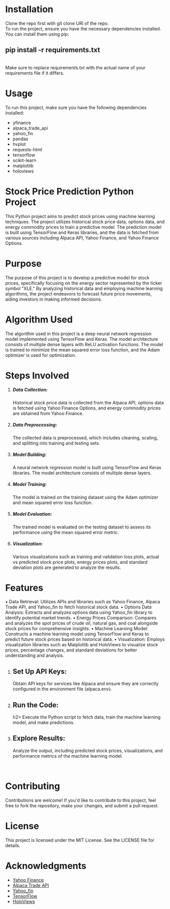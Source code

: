 # Installation
Clone the repo first with git clone URl of the repo. <br>
To run the project, ensure you have the necessary dependencies installed. You can install them using pip: <br>
<h2>pip install -r requirements.txt </h2> <br>
Make sure to replace requirements.txt with the actual name of your requirements file if it differs. <br>

# Usage
To run this project, make sure you have the following dependencies installed: <br>
<ul>
  <li>yfinance</li>
  <li>alpaca_trade_api</li>
  <li>yahoo_fin</li>
  <li>pandas</li>
  <li>hvplot</li>
  <li>requests-html</li>
  <li>tensorflow</li>
  <li>scikit-learn</li>
  <li>matplotlib</li>
  <li>holoviews</li>
</ul>

# Stock Price Prediction Python Project
This Python project aims to predict stock prices using machine learning techniques. The project utilizes historical stock price data, options data, and energy commodity prices to train a predictive model. The prediction model is built using TensorFlow and Keras libraries, and the data is fetched from various sources including Alpaca API, Yahoo Finance, and Yahoo Finance Options.

# Purpose
The purpose of this project is to develop a predictive model for stock prices, specifically focusing on the energy sector represented by the ticker symbol "XLE." By analyzing historical data and employing machine learning algorithms, the project endeavors to forecast future price movements, aiding investors in making informed decisions.

# Algorithm Used
The algorithm used in this project is a deep neural network regression model implemented using TensorFlow and Keras. The model architecture consists of multiple dense layers with ReLU activation functions. The model is trained to minimize the mean squared error loss function, and the Adam optimizer is used for optimization.

# Steps Involved
1.	<h5>Data Collection:</h5> Historical stock price data is collected from the Alpaca API, options data is fetched using Yahoo Finance Options, and energy commodity prices are obtained from Yahoo Finance.
2.	<h5>Data Preprocessing:</h5> The collected data is preprocessed, which includes cleaning, scaling, and splitting into training and testing sets.
3.	<h5>Model Building:</h5> A neural network regression model is built using TensorFlow and Keras libraries. The model architecture consists of multiple dense layers.
4.	<h5>Model Training:</h5> The model is trained on the training dataset using the Adam optimizer and mean squared error loss function.
5.	<h5>Model Evaluation:</h5> The trained model is evaluated on the testing dataset to assess its performance using the mean squared error metric.
6.	<h5>Visualization:</h5> Various visualizations such as training and validation loss plots, actual vs predicted stock price plots, energy prices plots, and standard deviation plots are generated to analyze the results.

# Features
•	Data Retrieval: Utilizes APIs and libraries such as Yahoo Finance, Alpaca Trade API, and Yahoo_fin to fetch historical stock data.
•	Options Data Analysis: Extracts and analyzes options data using Yahoo_fin library to identify potential market trends.
•	Energy Prices Comparison: Compares and analyzes the spot prices of crude oil, natural gas, and coal alongside stock prices for comprehensive insights.
•	Machine Learning Model: Constructs a machine learning model using TensorFlow and Keras to predict future stock prices based on historical data.
•	Visualization: Employs visualization libraries such as Matplotlib and HoloViews to visualize stock prices, percentage changes, and standard deviations for better understanding and analysis.

1.	<h2>Set Up API Keys:</h2> Obtain API keys for services like Alpaca and ensure they are correctly configured in the environment file (alpaca.env).
2.	<h2>Run the Code:</h2>h2></h2> Execute the Python script to fetch data, train the machine learning model, and make predictions.
3.	<h2>Explore Results:</h2> Analyze the output, including predicted stock prices, visualizations, and performance metrics of the machine learning model.
 

# Contributing 
Contributions are welcome! If you'd like to contribute to this project, feel free to fork the repository, make your changes, and submit a pull request.
# License
This project is licensed under the MIT License. See the LICENSE file for details.
# Acknowledgments
<ul>
  <li><a href="https://finance.yahoo.com/">Yahoo Finance</a></li>
  <li><a href="https://alpaca.markets/docs/">Alpaca Trade API</a></li>
  <li><a href="https://pypi.org/project/yahoo-fin/">Yahoo_fin</a></li>
  <li><a href="https://www.tensorflow.org/">TensorFlow</a></li>
  <li><a href="http://holoviews.org/">HoloViews</a></li>
</ul>

 

